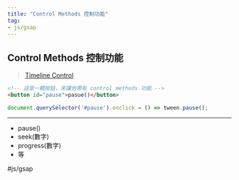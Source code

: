 ```yaml
---
title: "Control Methods 控制功能"
tag: 
- js/gsap
---
```

## Control Methods 控制功能
>[Timeline Control](https://greensock.com/get-started/#timeline-control)
```html
<!-- 這是一顆按鈕，來讓他帶有 control methods 功能 -->
<button id="pause">pasue()</button>
```
```js
document.querySelector('#pause').onclick = () => tween.pause();
```

---

- pause()
- seek(數字)
- progress(數字)
- 等

#js/gsap 